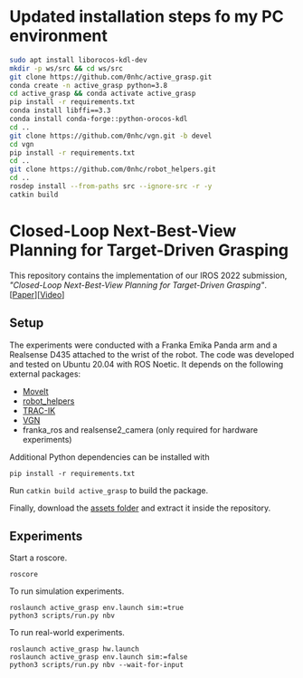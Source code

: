 # Updated installation steps fo my PC environment

```sh
sudo apt install liborocos-kdl-dev
mkdir -p ws/src && cd ws/src
git clone https://github.com/0nhc/active_grasp.git
conda create -n active_grasp python=3.8
cd active_grasp && conda activate active_grasp
pip install -r requirements.txt
conda install libffi==3.3
conda install conda-forge::python-orocos-kdl
cd ..
git clone https://github.com/0nhc/vgn.git -b devel
cd vgn
pip install -r requirements.txt
cd ..
git clone https://github.com/0nhc/robot_helpers.git
cd ..
rosdep install --from-paths src --ignore-src -r -y
catkin build
```

# Closed-Loop Next-Best-View Planning for Target-Driven Grasping

This repository contains the implementation of our IROS 2022 submission, _"Closed-Loop Next-Best-View Planning for Target-Driven Grasping"_. [[Paper](http://arxiv.org/abs/2207.10543)][[Video](https://youtu.be/67W_VbSsAMQ)]

## Setup

The experiments were conducted with a Franka Emika Panda arm and a Realsense D435 attached to the wrist of the robot. The code was developed and tested on Ubuntu 20.04 with ROS Noetic. It depends on the following external packages:

- [MoveIt](https://github.com/ros-planning/panda_moveit_config)
- [robot_helpers](https://github.com/mbreyer/robot_helpers)
- [TRAC-IK](http://wiki.ros.org/trac_ik)
- [VGN](https://github.com/ethz-asl/vgn/tree/devel)
- franka_ros and realsense2_camera (only required for hardware experiments)

Additional Python dependencies can be installed with

```
pip install -r requirements.txt
```

Run `catkin build active_grasp` to build the package.

Finally, download the [assets folder](https://drive.google.com/file/d/1xJF9Cd82ybCH3nCdXtQRktTr4swDcNFD/view) and extract it inside the repository.

## Experiments

Start a roscore.

```
roscore
```

To run simulation experiments.

```
roslaunch active_grasp env.launch sim:=true
python3 scripts/run.py nbv
```

To run real-world experiments.

```
roslaunch active_grasp hw.launch
roslaunch active_grasp env.launch sim:=false
python3 scripts/run.py nbv --wait-for-input
```
